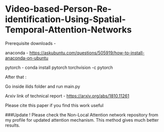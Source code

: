 # Video-based-Person-Re-identification-Using-Spatial-Temporal-Attention-Networks
Prerequisite downloads -

anaconda -  https://askubuntu.com/questions/505919/how-to-install-anaconda-on-ubuntu


pytorch -  conda install pytorch torchvision -c pytorch

After that :

Go inside ilids folder and run main.py

Arxiv link of technical report - https://arxiv.org/abs/1810.11261

Please cite this paper if you find this work useful

###Update ! 
Please check the Non-Local Attention network repository from my profile for updated attention mechanism. This method gives much better results.
